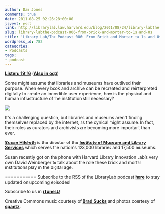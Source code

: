 ```yaml
---
author: Dan Jones
comments: true
date: 2011-08-25 02:26:28+00:00
layout: post
link: http://librarylab.law.harvard.edu/blog/2011/08/24/library-labthe-podcast-006-from-brick-and-mortar-to-1s-and-0s/
slug: library-labthe-podcast-006-from-brick-and-mortar-to-1s-and-0s
title: 'Library Lab/The Podcast 006: From Brick and Mortar to 1s and 0s'
wordpress_id: 782
categories:
- Podcasts
tags:
- podcast
---
```


[**Listen: 19:16**](http://librarylab.law.harvard.edu/blog/wp-content/uploads/podcast/2011-08-23_susan.mp3)
([**Also in ogg**](http://librarylab.law.harvard.edu/blog/wp-content/uploads/podcast/2011-08-23_susan.ogg))

Some might assume that libraries and museums have outlived their purpose. When every book and archive can be recreated and reinterpreted digitally to create an incredible user experience, how is the physical and human infrastructure of the institution still necessary?



![](http://farm4.static.flickr.com/3593/4603316902_76443bea98_b.jpg)



It's a challenging question, but libraries and museums aren't finding themselves replaced by the internet, as the cynical might assume. In fact, their roles as curators and archivists are becoming more important than ever.

[**Susan Hildreth**](http://www.imls.gov/about/staffdetail.aspx?StaffId=18) is the director of the [**Institute of Museum and Library Services**](http://www.imls.gov/) which serves the nation's 123,000 libraries and 17,500 museums.

Susan recently got on the phone with Harvard Library Innovation Lab’s very own David Weinberger to talk about the role these brick and mortar institutions play in the digital age.

===========
Subscribe to the RSS of the LibraryLab podcast [**here**](http://librarylab.law.harvard.edu/blog/category/podcast/) to stay updated on upcoming episodes!

Subscribe to us in [**iTunesU**](http://itunes.apple.com/WebObjects/MZStore.woa/wa/viewPodcast?id=457060447)

Creative Commons music courtesy of [**Brad Sucks**](http://www.bradsucks.net/albums/guess-whos-a-mess/) and photos courtesy of [**spaetz**](http://www.flickr.com/photos/spaetz/4603316902/sizes/l/in/photostream/).
